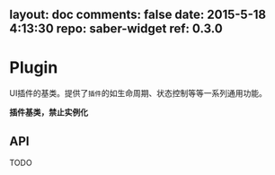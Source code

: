 layout: doc
comments: false
date: 2015-5-18 4:13:30
repo: saber-widget
ref: 0.3.0
---

# Plugin

UI插件的基类。提供了`插件`的如生命周期、状态控制等等一系列通用功能。

**插件基类，禁止实例化**

## API

TODO

